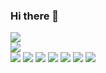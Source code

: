 ### Hi there 👋

<body>
    <div>
        <img src="https://cultofthepartyparrot.com/parrots/wave1parrot.gif">
    </div>
    <div>
        <img src="https://cultofthepartyparrot.com/parrots/wave2parrot.gif">
    </div>
    <img src="https://cultofthepartyparrot.com/parrots/wave3parrot.gif">
    <img src="https://cultofthepartyparrot.com/parrots/wave4parrot.gif">
    <img src="https://cultofthepartyparrot.com/parrots/wave5parrot.gif">
    <img src="https://cultofthepartyparrot.com/parrots/wave6parrot.gif">
    <img src="https://cultofthepartyparrot.com/parrots/wave7parrot.gif">
    <img src="https://cultofthepartyparrot.com/parrots/wave8parrot.gif">
    <img src="https://cultofthepartyparrot.com/parrots/wave9parrot.gif">
</body>

<!--
**evanparizot/evanparizot** is a ✨ _special_ ✨ repository because its `README.md` (this file) appears on your GitHub profile.

Here are some ideas to get you started:

- 🔭 I’m currently working on ...
- 🌱 I’m currently learning ...
- 👯 I’m looking to collaborate on ...
- 🤔 I’m looking for help with ...
- 💬 Ask me about ...
- 📫 How to reach me: ...
- 😄 Pronouns: ...
- ⚡ Fun fact: ...
-->
